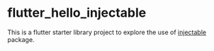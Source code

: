 # flutter_hello_injectable

This is a flutter starter library project to explore the use of 
[injectable](https://pub.dev/packages/injectable) package.